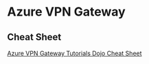 # Azure VPN Gateway

## Cheat Sheet

[Azure VPN Gateway Tutorials Dojo Cheat Sheet](https://tutorialsdojo.com/azure-vpn-gateway/)
